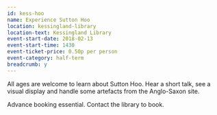 ```yaml
---
id: kess-hoo
name: Experience Sutton Hoo
location: kessingland-library
location-text: Kessingland Library
event-start-date: 2018-02-13
event-start-time: 1430
event-ticket-price: 0.50p per person
event-category: half-term
breadcrumb: y
---
```


All ages are welcome to learn about Sutton Hoo. Hear a short talk, see a visual display and handle some artefacts from the Anglo-Saxon site.

Advance booking essential. Contact the library to book.
